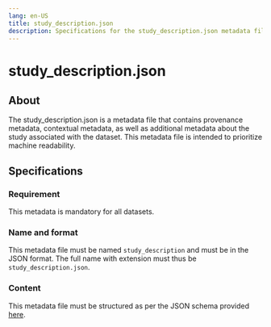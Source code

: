 ```yaml
---
lang: en-US
title: study_description.json
description: Specifications for the study_description.json metadata file
---
```


# study_description.json
## About

The study_description.json is a metadata file that contains provenance metadata, contextual metadata,
as well as additional metadata about the study associated with the dataset. This metadata file is intended to prioritize machine readability.

## Specifications

### Requirement

This metadata is mandatory for all datasets.

### Name and format

This metadata file must be named `study_description` and must be in the JSON format. The full name with extension must thus be `study_description.json`.

### Content

This metadata file must be structured as per the JSON schema provided [here](../../schemas/study_description.schema.json).
